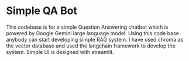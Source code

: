 # Simple QA Bot

This codebase is for a simple Question Answering chatbot which is powered by Google Gemini large language model. Using this code base anybody can start developing simple RAG system. I have used chroma as the vector database and used the langchain framework to develop the system. Simple UI is designed with streamlit.
